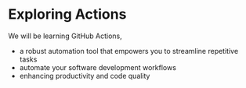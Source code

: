 # Exploring Actions
We will be learning GitHub Actions,
- a robust automation tool that empowers you to streamline repetitive tasks
- automate your software development workflows 
- enhancing productivity and code quality

